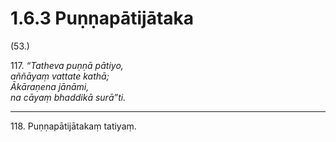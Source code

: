 # 1.6.3 Puṇṇapātijātaka

(53.)

117\. _“Tatheva puṇṇā pātiyo,_  
_aññāyaṃ vattate kathā;_  
_Ākāraṇena jānāmi,_  
_na cāyaṃ bhaddikā surā”ti._  

---

118\. Puṇṇapātijātakaṃ tatiyaṃ.
